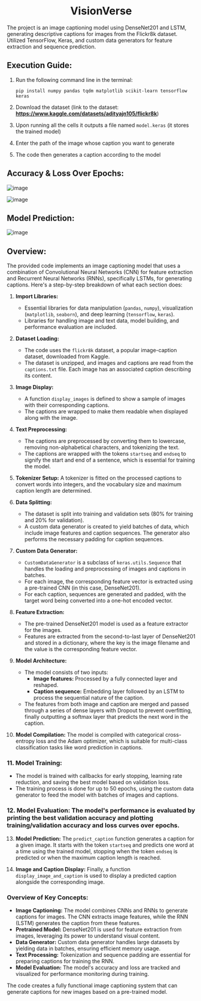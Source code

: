 <h1 align="center">VisionVerse</h1>
The project is an image captioning model using DenseNet201 and LSTM, generating descriptive captions for images from the Flickr8k dataset. Utilized TensorFlow, Keras, and custom data generators for feature extraction and sequence prediction.

## Execution Guide:
1. Run the following command line in the terminal:
   ```
   pip install numpy pandas tqdm matplotlib scikit-learn tensorflow keras
   ```
   
2. Download the dataset (link to the dataset: **https://www.kaggle.com/datasets/adityajn105/flickr8k**)

3. Upon running all the cells it outputs a file named `model.keras` (it stores the trained model)

4. Enter the path of the image whose caption you want to generate

5. The code then generates a caption according to the model
  
## Accuracy & Loss Over Epochs:

![image](https://github.com/user-attachments/assets/f29900b0-40fb-4ca6-a080-0fd0e421eeed)

![image](https://github.com/user-attachments/assets/7989c24f-adf9-4f2c-8512-aa4776a73947)

## Model Prediction:

![image](https://github.com/user-attachments/assets/fde528fa-b830-4097-902c-d9bb53bf49d4)

## Overview:
The provided code implements an image captioning model that uses a combination of Convolutional Neural Networks (CNN) for feature extraction and Recurrent Neural Networks (RNNs), specifically LSTMs, for generating captions. Here's a step-by-step breakdown of what each section does:

1. **Import Libraries:**
   - Essential libraries for data manipulation (`pandas`, `numpy`), visualization (`matplotlib`, `seaborn`), and deep learning (`tensorflow`, `keras`).
   - Libraries for handling image and text data, model building, and performance evaluation are included.

2. **Dataset Loading:**
   - The code uses the `flickr8k` dataset, a popular image-caption dataset, downloaded from Kaggle.
   - The dataset is unzipped, and images and captions are read from the `captions.txt` file. Each image has an associated caption describing its content.

3. **Image Display:**
   - A function `display_images` is defined to show a sample of images with their corresponding captions.
   - The captions are wrapped to make them readable when displayed along with the image.

4. **Text Preprocessing:**
   - The captions are preprocessed by converting them to lowercase, removing non-alphabetical characters, and tokenizing the text.
   - The captions are wrapped with the tokens `startseq` and `endseq` to signify the start and end of a sentence, which is essential for training the model.

5. **Tokenizer Setup:** A tokenizer is fitted on the processed captions to convert words into integers, and the vocabulary size and maximum caption length are determined.

6. **Data Splitting:**
   - The dataset is split into training and validation sets (80% for training and 20% for validation).
   - A custom data generator is created to yield batches of data, which include image features and caption sequences. The generator also performs the necessary padding for caption sequences.

7. **Custom Data Generator:**
   - `CustomDataGenerator` is a subclass of `keras.utils.Sequence` that handles the loading and preprocessing of images and captions in batches.
   - For each image, the corresponding feature vector is extracted using a pre-trained CNN (in this case, DenseNet201).
   - For each caption, sequences are generated and padded, with the target word being converted into a one-hot encoded vector.

8. **Feature Extraction:**
   - The pre-trained DenseNet201 model is used as a feature extractor for the images.
   - Features are extracted from the second-to-last layer of DenseNet201 and stored in a dictionary, where the key is the image filename and the value is the corresponding feature vector.

9. **Model Architecture:**
   - The model consists of two inputs:
     - **Image features:** Processed by a fully connected layer and reshaped.
     - **Caption sequence:** Embedding layer followed by an LSTM to process the sequential nature of the caption.
   - The features from both image and caption are merged and passed through a series of dense layers with Dropout to prevent overfitting, finally outputting a softmax layer that predicts the next word in the caption.

10. **Model Compilation:** The model is compiled with categorical cross-entropy loss and the Adam optimizer, which is suitable for multi-class classification tasks like word prediction in captions.

### 11. **Model Training:**
   - The model is trained with callbacks for early stopping, learning rate reduction, and saving the best model based on validation loss.
   - The training process is done for up to 50 epochs, using the custom data generator to feed the model with batches of images and captions.

### 12. **Model Evaluation:** The model's performance is evaluated by printing the best validation accuracy and plotting training/validation accuracy and loss curves over epochs.

13. **Model Prediction:** The `predict_caption` function generates a caption for a given image. It starts with the token `startseq` and predicts one word at a time using the trained model, stopping when the token `endseq` is predicted or when the maximum caption length is reached.

14. **Image and Caption Display:** Finally, a function `display_image_and_caption` is used to display a predicted caption alongside the corresponding image.

### Overview of Key Concepts:
- **Image Captioning:** The model combines CNNs and RNNs to generate captions for images. The CNN extracts image features, while the RNN (LSTM) generates the caption from these features.
- **Pretrained Model:** DenseNet201 is used for feature extraction from images, leveraging its power to understand visual content.
- **Data Generator:** Custom data generator handles large datasets by yielding data in batches, ensuring efficient memory usage.
- **Text Processing:** Tokenization and sequence padding are essential for preparing captions for training the RNN.
- **Model Evaluation:** The model's accuracy and loss are tracked and visualized for performance monitoring during training.

The code creates a fully functional image captioning system that can generate captions for new images based on a pre-trained model.
